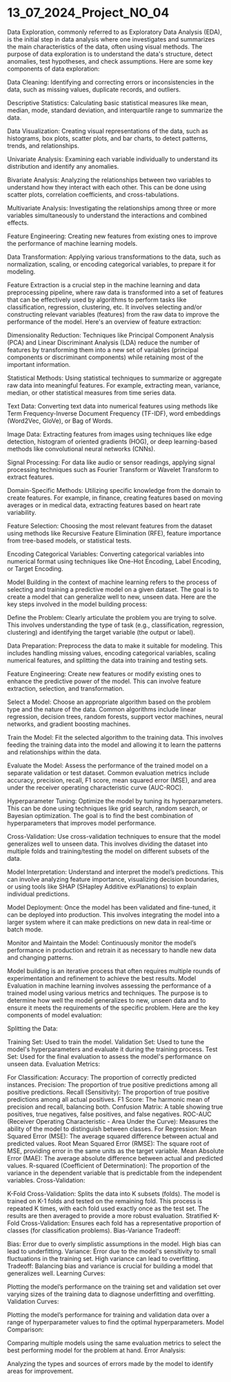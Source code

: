# 13_07_2024_Project_NO_04
Data Exploration, commonly referred to as Exploratory Data Analysis (EDA), is the initial step in data analysis where one investigates and summarizes the main characteristics of the data, often using visual methods. The purpose of data exploration is to understand the data's structure, detect anomalies, test hypotheses, and check assumptions. Here are some key components of data exploration:

Data Cleaning: Identifying and correcting errors or inconsistencies in the data, such as missing values, duplicate records, and outliers.

Descriptive Statistics: Calculating basic statistical measures like mean, median, mode, standard deviation, and interquartile range to summarize the data.

Data Visualization: Creating visual representations of the data, such as histograms, box plots, scatter plots, and bar charts, to detect patterns, trends, and relationships.

Univariate Analysis: Examining each variable individually to understand its distribution and identify any anomalies.

Bivariate Analysis: Analyzing the relationships between two variables to understand how they interact with each other. This can be done using scatter plots, correlation coefficients, and cross-tabulations.

Multivariate Analysis: Investigating the relationships among three or more variables simultaneously to understand the interactions and combined effects.

Feature Engineering: Creating new features from existing ones to improve the performance of machine learning models.

Data Transformation: Applying various transformations to the data, such as normalization, scaling, or encoding categorical variables, to prepare it for modeling.

Feature Extraction is a crucial step in the machine learning and data preprocessing pipeline, where raw data is transformed into a set of features that can be effectively used by algorithms to perform tasks like classification, regression, clustering, etc. It involves selecting and/or constructing relevant variables (features) from the raw data to improve the performance of the model. Here's an overview of feature extraction:

Dimensionality Reduction: Techniques like Principal Component Analysis (PCA) and Linear Discriminant Analysis (LDA) reduce the number of features by transforming them into a new set of variables (principal components or discriminant components) while retaining most of the important information.

Statistical Methods: Using statistical techniques to summarize or aggregate raw data into meaningful features. For example, extracting mean, variance, median, or other statistical measures from time series data.

Text Data: Converting text data into numerical features using methods like Term Frequency-Inverse Document Frequency (TF-IDF), word embeddings (Word2Vec, GloVe), or Bag of Words.

Image Data: Extracting features from images using techniques like edge detection, histogram of oriented gradients (HOG), or deep learning-based methods like convolutional neural networks (CNNs).

Signal Processing: For data like audio or sensor readings, applying signal processing techniques such as Fourier Transform or Wavelet Transform to extract features.

Domain-Specific Methods: Utilizing specific knowledge from the domain to create features. For example, in finance, creating features based on moving averages or in medical data, extracting features based on heart rate variability.

Feature Selection: Choosing the most relevant features from the dataset using methods like Recursive Feature Elimination (RFE), feature importance from tree-based models, or statistical tests.

Encoding Categorical Variables: Converting categorical variables into numerical format using techniques like One-Hot Encoding, Label Encoding, or Target Encoding.

Model Building in the context of machine learning refers to the process of selecting and training a predictive model on a given dataset. The goal is to create a model that can generalize well to new, unseen data. Here are the key steps involved in the model building process:

Define the Problem: Clearly articulate the problem you are trying to solve. This involves understanding the type of task (e.g., classification, regression, clustering) and identifying the target variable (the output or label).

Data Preparation: Preprocess the data to make it suitable for modeling. This includes handling missing values, encoding categorical variables, scaling numerical features, and splitting the data into training and testing sets.

Feature Engineering: Create new features or modify existing ones to enhance the predictive power of the model. This can involve feature extraction, selection, and transformation.

Select a Model: Choose an appropriate algorithm based on the problem type and the nature of the data. Common algorithms include linear regression, decision trees, random forests, support vector machines, neural networks, and gradient boosting machines.

Train the Model: Fit the selected algorithm to the training data. This involves feeding the training data into the model and allowing it to learn the patterns and relationships within the data.

Evaluate the Model: Assess the performance of the trained model on a separate validation or test dataset. Common evaluation metrics include accuracy, precision, recall, F1 score, mean squared error (MSE), and area under the receiver operating characteristic curve (AUC-ROC).

Hyperparameter Tuning: Optimize the model by tuning its hyperparameters. This can be done using techniques like grid search, random search, or Bayesian optimization. The goal is to find the best combination of hyperparameters that improves model performance.

Cross-Validation: Use cross-validation techniques to ensure that the model generalizes well to unseen data. This involves dividing the dataset into multiple folds and training/testing the model on different subsets of the data.

Model Interpretation: Understand and interpret the model’s predictions. This can involve analyzing feature importance, visualizing decision boundaries, or using tools like SHAP (SHapley Additive exPlanations) to explain individual predictions.

Model Deployment: Once the model has been validated and fine-tuned, it can be deployed into production. This involves integrating the model into a larger system where it can make predictions on new data in real-time or batch mode.

Monitor and Maintain the Model: Continuously monitor the model’s performance in production and retrain it as necessary to handle new data and changing patterns.

Model building is an iterative process that often requires multiple rounds of experimentation and refinement to achieve the best results.
Model Evaluation in machine learning involves assessing the performance of a trained model using various metrics and techniques. The purpose is to determine how well the model generalizes to new, unseen data and to ensure it meets the requirements of the specific problem. Here are the key components of model evaluation:

Splitting the Data:

Training Set: Used to train the model.
Validation Set: Used to tune the model's hyperparameters and evaluate it during the training process.
Test Set: Used for the final evaluation to assess the model's performance on unseen data.
Evaluation Metrics:

For Classification:
Accuracy: The proportion of correctly predicted instances.
Precision: The proportion of true positive predictions among all positive predictions.
Recall (Sensitivity): The proportion of true positive predictions among all actual positives.
F1 Score: The harmonic mean of precision and recall, balancing both.
Confusion Matrix: A table showing true positives, true negatives, false positives, and false negatives.
ROC-AUC (Receiver Operating Characteristic - Area Under the Curve): Measures the ability of the model to distinguish between classes.
For Regression:
Mean Squared Error (MSE): The average squared difference between actual and predicted values.
Root Mean Squared Error (RMSE): The square root of MSE, providing error in the same units as the target variable.
Mean Absolute Error (MAE): The average absolute difference between actual and predicted values.
R-squared (Coefficient of Determination): The proportion of the variance in the dependent variable that is predictable from the independent variables.
Cross-Validation:

K-Fold Cross-Validation: Splits the data into K subsets (folds). The model is trained on K-1 folds and tested on the remaining fold. This process is repeated K times, with each fold used exactly once as the test set. The results are then averaged to provide a more robust evaluation.
Stratified K-Fold Cross-Validation: Ensures each fold has a representative proportion of classes (for classification problems).
Bias-Variance Tradeoff:

Bias: Error due to overly simplistic assumptions in the model. High bias can lead to underfitting.
Variance: Error due to the model's sensitivity to small fluctuations in the training set. High variance can lead to overfitting.
Tradeoff: Balancing bias and variance is crucial for building a model that generalizes well.
Learning Curves:

Plotting the model’s performance on the training set and validation set over varying sizes of the training data to diagnose underfitting and overfitting.
Validation Curves:

Plotting the model’s performance for training and validation data over a range of hyperparameter values to find the optimal hyperparameters.
Model Comparison:

Comparing multiple models using the same evaluation metrics to select the best performing model for the problem at hand.
Error Analysis:

Analyzing the types and sources of errors made by the model to identify areas for improvement.









